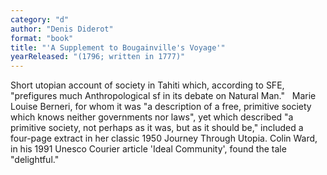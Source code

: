 ```yaml
---
category: "d"
author: "Denis Diderot"
format: "book"
title: "'A Supplement to Bougainville's Voyage'"
yearReleased: "(1796; written in 1777)"
---
```

Short utopian account of society in Tahiti which, according to SFE, "prefigures much Anthropological sf in its debate on Natural Man."
 
Marie Louise Berneri, for whom it was "a description of a free, primitive society which knows neither governments nor laws", yet which described "a primitive society, not perhaps as it was, but as it should be," included a four-page extract in her classic 1950 Journey Through Utopia. Colin Ward, in his 1991 Unesco Courier article 'Ideal Community', found the tale "delightful."
 
 